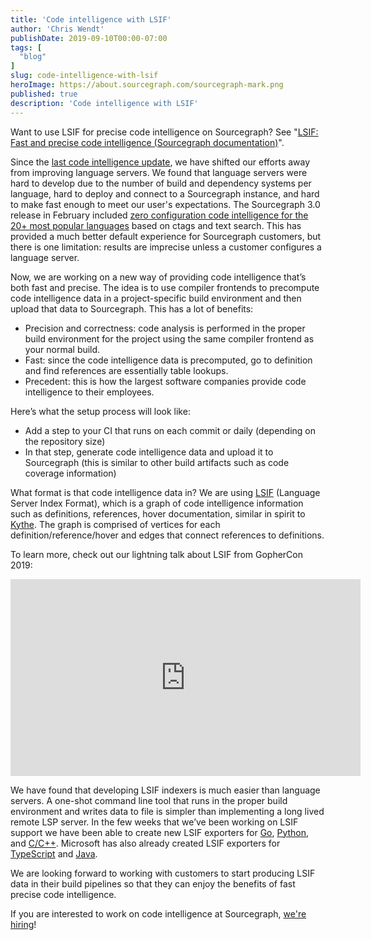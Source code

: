 ```yaml
---
title: 'Code intelligence with LSIF'
author: 'Chris Wendt'
publishDate: 2019-09-10T00:00-07:00
tags: [
  "blog"
]
slug: code-intelligence-with-lsif
heroImage: https://about.sourcegraph.com/sourcegraph-mark.png
published: true
description: 'Code intelligence with LSIF'
---
```


<div class="alert alert-info">

Want to use LSIF for precise code intelligence on Sourcegraph? See "[LSIF: Fast and precise code intelligence (Sourcegraph documentation)](https://docs.sourcegraph.com/user/code_intelligence/precise_code_intelligence)".

</div>

Since the [last code intelligence update](https://about.sourcegraph.com/blog/improving-language-support-in-2019), we have shifted our efforts away from improving language servers. We found that language servers were hard to develop due to the number of build and dependency systems per language, hard to deploy and connect to a Sourcegraph instance, and hard to make fast enough to meet our user's expectations. The Sourcegraph 3.0 release in February included [zero configuration code intelligence for the 20+ most popular languages](https://github.com/sourcegraph/sourcegraph-basic-code-intel) based on ctags and text search. This has provided a much better default experience for Sourcegraph customers, but there is one limitation: results are imprecise unless a customer configures a language server.

Now, we are working on a new way of providing code intelligence that’s both fast and precise. The idea is to use compiler frontends to precompute code intelligence data in a project-specific build environment and then upload that data to Sourcegraph. This has a lot of benefits:

- Precision and correctness: code analysis is performed in the proper build environment for the project using the same compiler frontend as your normal build.
- Fast: since the code intelligence data is precomputed, go to definition and find references are essentially table lookups.
- Precedent: this is how the largest software companies provide code intelligence to their employees.

Here’s what the setup process will look like:

- Add a step to your CI that runs on each commit or daily (depending on the repository size)
- In that step, generate code intelligence data and upload it to Sourcegraph (this is similar to other build artifacts such as code coverage information)

What format is that code intelligence data in? We are using [LSIF](https://github.com/Microsoft/language-server-protocol/blob/master/indexFormat/specification.md) (Language Server Index Format), which is a graph of code intelligence information such as definitions, references, hover documentation, similar in spirit to [Kythe](https://kythe.io). The graph is comprised of vertices for each definition/reference/hover and edges that connect references to definitions.

To learn more, check out our lightning talk about LSIF from GopherCon 2019:

<iframe width="560" height="315" src="https://www.youtube.com/embed/fMIRKRj_A88" frameborder="0" allow="accelerometer; autoplay; encrypted-media; gyroscope; picture-in-picture" allowfullscreen></iframe>

We have found that developing LSIF indexers is much easier than language servers. A one-shot command line tool that runs in the proper build environment and writes data to file is simpler than implementing a long lived remote LSP server. In the few weeks that we’ve been working on LSIF support we have been able to create new LSIF exporters for [Go](https://github.com/sourcegraph/lsif-go), [Python](https://github.com/sourcegraph/lsif-py), and [C/C++](https://github.com/sourcegraph/lsif-cpp). Microsoft has also already created LSIF exporters for [TypeScript](https://github.com/microsoft/lsif-node) and [Java](https://github.com/microsoft/lsif-java).

We are looking forward to working with customers to start producing LSIF data in their build pipelines so that they can enjoy the benefits of fast precise code intelligence.

If you are interested to work on code intelligence at Sourcegraph, [we're hiring](https://hire.withgoogle.com/public/jobs/sourcegraphcom/view/P_AAAAAADAAADP_pY7jAAAXU?trackingTag=sourcegraphCodeIntelBlog)!
